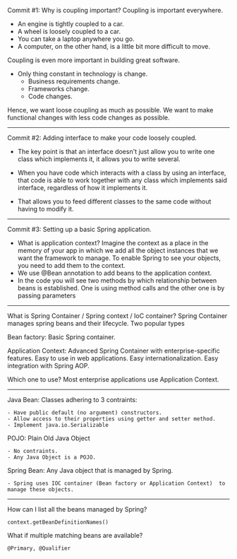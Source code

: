 Commit #1: Why is coupling important?
Coupling is important everywhere.
 - An engine is tightly coupled to a car. 
 - A wheel is loosely coupled to a car.
 - You can take a laptop anywhere you go.
 - A computer, on the other hand, is a little bit more difficult to move.

Coupling is even more important in building great software.
- Only thing constant in technology is change.
  - Business requirements change.
  - Frameworks change.
  - Code changes.

Hence, we want loose coupling as much as possible. 
We want to make functional changes with less code changes as possible.

-------------------------------------------------------------------------------------

Commit #2: Adding interface to make your code loosely coupled.
- The key point is that an interface doesn't just allow you to write one class which implements it, it allows you to write several.

- When you have code which interacts with a class by using an interface, that code is able to work together with any class which implements said interface, regardless of how it implements it. 
- That allows you to feed different classes to the same code without having to modify it.

-------------------------------------------------------------------------------------

Commit #3: Setting up a basic Spring application.
  - What is application context?
    Imagine the context as a place in the memory of your app in which we add all the object instances that we want the framework to manage. To enable Spring to see your objects, you need to add them to the context.
  - We use @Bean annotation to add beans to the application context.
  - In the code you will see two methods by which relationship between beans is established. One is using method calls and the other one is by passing parameters

-------------------------------------------------------------------------------------

What is Spring Container / Spring context / IoC container?
Spring Container manages spring beans and their lifecycle.
Two popular types 

Bean factory: Basic Spring container.

Application Context: Advanced Spring Container with enterprise-specific features.
Easy to use in web applications.
Easy internationalization.
Easy integration with Spring AOP.

Which one to use? Most enterprise applications use Application Context.

-------------------------------------------------------------------------------------

Java Bean: Classes adhering to 3 contraints:

    - Have public default (no argument) constructors.
    - Allow access to their properties using getter and setter method.
    - Implement java.io.Serializable

POJO: Plain Old Java Object
    
    - No contraints.
    - Any Java Object is a POJO.

Spring Bean: Any Java object that is managed by Spring.
    
    - Spring uses IOC container (Bean factory or Application Context)  to manage these objects.

-------------------------------------------------------------------------------------

How can I list all the beans managed by Spring?

    context.getBeanDefinitionNames()

What if multiple matching beans are available?

    @Primary, @Qualifier